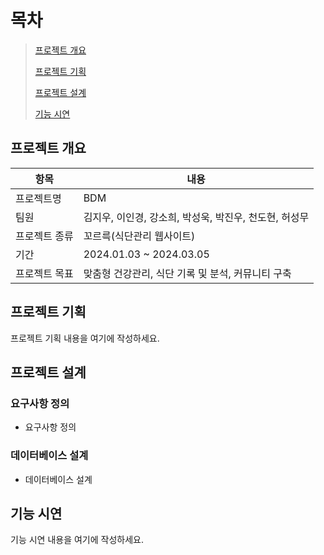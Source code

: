# 목차

>  [프로젝트 개요](#프로젝트-개요)
> 
>  [프로젝트 기획](#프로젝트-기획)
> 
>  [프로젝트 설계](#프로젝트-설계)
> 
>  [기능 시연](#기능-시연)

## 프로젝트 개요

| 항목          | 내용                                      |
|--------------|------------------------------------------|
| 프로젝트명   | BDM                                      |
| 팀원         | 김지우, 이인경, 강소희, 박성욱, 박진우, 천도현, 허성무 |
| 프로젝트 종류| 꼬르륵(식단관리 웹사이트)                         |
| 기간         | 2024.01.03 ~ 2024.03.05                  |
| 프로젝트 목표| 맞춤형 건강관리, 식단 기록 및 분석, 커뮤니티 구축 |




## 프로젝트 기획

프로젝트 기획 내용을 여기에 작성하세요.

## 프로젝트 설계

### 요구사항 정의

- 요구사항 정의

### 데이터베이스 설계

- 데이터베이스 설계


## 기능 시연

기능 시연 내용을 여기에 작성하세요.
